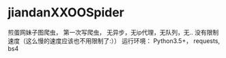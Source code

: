 # jiandanXXOOSpider
煎蛋网妹子图爬虫，
第一次写爬虫，
无异步，无ip代理，无队列，无..
没有限制速度（这么慢的速度应该也不用限制了:））
运行环境：
Python3.5+，
requests,
bs4
